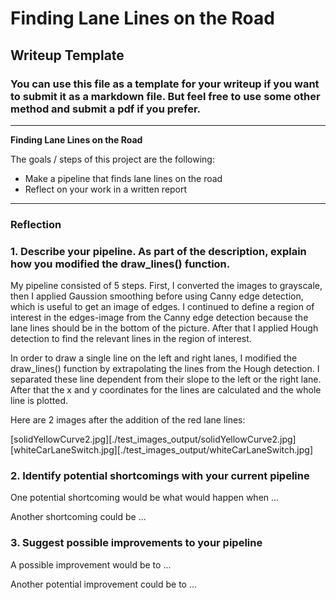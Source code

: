 # **Finding Lane Lines on the Road** 

## Writeup Template

### You can use this file as a template for your writeup if you want to submit it as a markdown file. But feel free to use some other method and submit a pdf if you prefer.

---

**Finding Lane Lines on the Road**

The goals / steps of this project are the following:
* Make a pipeline that finds lane lines on the road
* Reflect on your work in a written report


[//]: # (Image References)

[image1]: ./examples/grayscale.jpg "Grayscale"

---

### Reflection

### 1. Describe your pipeline. As part of the description, explain how you modified the draw_lines() function.

My pipeline consisted of 5 steps. First, I converted the images to grayscale, then I applied Gaussion smoothing before
using Canny edge detection, which is useful to get an image of edges. I continued to define a region of interest in the
edges-image from the Canny edge detection because the lane lines should be in the bottom of the picture. After that
I applied Hough detection to find the relevant lines in the region of interest.

In order to draw a single line on the left and right lanes, I modified the draw_lines() function by extrapolating the
lines from the Hough detection. I separated these line dependent from their slope to the left or the right lane. After that the
x and y coordinates for the lines are calculated and the whole line is plotted.

Here are 2 images after the addition of the red lane lines:

[solidYellowCurve2.jpg][./test_images_output/solidYellowCurve2.jpg]
[whiteCarLaneSwitch.jpg][./test_images_output/whiteCarLaneSwitch.jpg]


### 2. Identify potential shortcomings with your current pipeline


One potential shortcoming would be what would happen when ... 

Another shortcoming could be ...


### 3. Suggest possible improvements to your pipeline

A possible improvement would be to ...

Another potential improvement could be to ...
